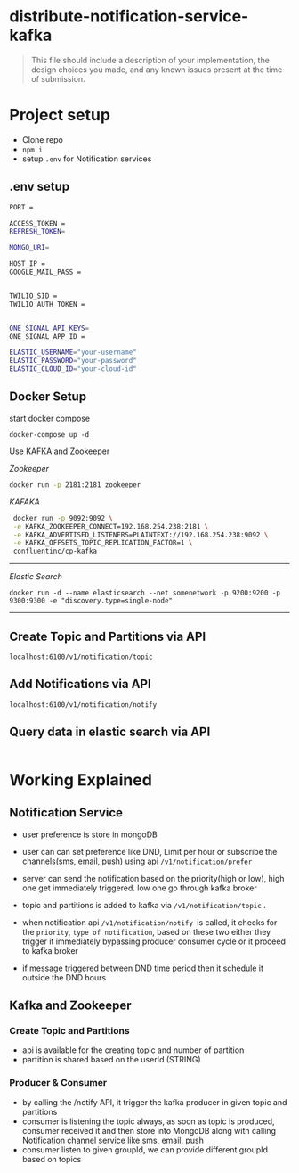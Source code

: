 # distribute-notification-service-kafka

> This file should include a description of your implementation, the design
> choices you made, and any known issues present at the time of submission.

# Project setup

-   Clone repo
-   `npm i`
-   setup `.env` for Notification services

## .env setup

```bash
PORT =

ACCESS_TOKEN =
REFRESH_TOKEN=

MONGO_URI=

HOST_IP =
GOOGLE_MAIL_PASS =


TWILIO_SID =
TWILIO_AUTH_TOKEN =


ONE_SIGNAL_API_KEYS=
ONE_SIGNAL_APP_ID =

ELASTIC_USERNAME="your-username"
ELASTIC_PASSWORD="your-password"
ELASTIC_CLOUD_ID="your-cloud-id"

```

## Docker Setup

start docker compose

```
docker-compose up -d
```

Use KAFKA and Zookeeper

_Zookeeper_

```bash
docker run -p 2181:2181 zookeeper
```

_KAFAKA_

```bash
 docker run -p 9092:9092 \
 -e KAFKA_ZOOKEEPER_CONNECT=192.168.254.238:2181 \
 -e KAFKA_ADVERTISED_LISTENERS=PLAINTEXT://192.168.254.238:9092 \
 -e KAFKA_OFFSETS_TOPIC_REPLICATION_FACTOR=1 \
 confluentinc/cp-kafka

```

---

_Elastic Search_

```
docker run -d --name elasticsearch --net somenetwork -p 9200:9200 -p 9300:9300 -e "discovery.type=single-node"
```

---

## Create Topic and Partitions via API

```
localhost:6100/v1/notification/topic
```

## Add Notifications via API

```
localhost:6100/v1/notification/notify
```

## Query data in elastic search via API

```

```

# Working Explained

## Notification Service

-   user preference is store in mongoDB
-   user can can set preference like DND, Limit per hour or subscribe the channels(sms, email, push) using api `/v1/notification/prefer`
-   server can send the notification based on the priority(high or low), high one get immediately triggered. low one go through kafka broker
-   topic and partitions is added to kafka via `/v1/notification/topic` .

-   when notification api `/v1/notification/notify `is called, it checks for the `priority`, `type of notification`, based on these two either they trigger it immediately bypassing producer consumer cycle or it proceed to kafka broker
-   if message triggered between DND time period then it schedule it outside the DND hours

## Kafka and Zookeeper

### Create Topic and Partitions

-   api is available for the creating topic and number of partition
-   partition is shared based on the userId (STRING)

### Producer & Consumer

-   by calling the /notify API, it trigger the kafka producer in given topic and partitions
-   consumer is listening the topic always, as soon as topic is produced, consumer received it and then store into MongoDB along with calling Notification channel service like sms, email, push
-   consumer listen to given groupId, we can provide different groupId based on topics
